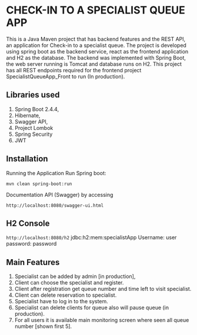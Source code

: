 # CHECK-IN TO A SPECIALIST QUEUE APP

This is a Java Maven project that has backend features and the REST API, an application for Check-in to a specialist queue.
The project is developed using spring boot as the backend service, react as the frontend application and H2 as the database.
The backend was implemented with Spring Boot, the web server running is Tomcat and database runs on H2.
This project has all REST endpoints required for the frontend project SpecialistQueueApp_Front to run (In production).

## Libraries used
1. Spring Boot 2.4.4,
2. Hibernate,
3. Swagger API,
4. Project Lombok
5. Spring Security
6. JWT

## Installation
Running the Application Run Spring boot:

`mvn clean spring-boot:run`

Documentation API (Swagger) by accessing

`http://localhost:8080/swagger-ui.html`

## H2 Console
`http://localhost:8080/h2` 
jdbc:h2:mem:specialistApp
Username: user
password: password

## Main Features
1. Specialist can be added by admin [in production],
2. Client can choose the specialist and register.
3. Client after registration get queue number and time left to visit specialist.
4. Client can delete reservation to specialist.
5. Specialist have to log in to the system.
6. Specialist can delete clients for queue also will pause queue (in production).
7. For all users it is available main monitoring screen where seen all queue number [shown first 5]. 
